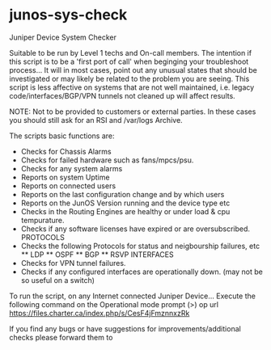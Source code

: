 # junos-sys-check
Juniper Device System Checker


Suitable to be run by Level 1 techs and On-call members.
The intention if this script is to be a 'first port of call' when beginging your troubleshoot process...
It will in most cases, point out any unusual states that should be investigated or may likely be related to the problem you are seeing. 
This script is less affective on systems that are not well maintained, 
i.e. legacy code/interfaces/BGP/VPN tunnels not cleaned up will affect results.

NOTE: Not to be provided to customers or external parties. 
In these cases you should still ask for an RSI and /var/logs Archive.

The scripts basic functions are:
* Checks for Chassis Alarms
* Checks for failed hardware such as fans/mpcs/psu.
* Checks for any system alarms
* Reports on system Uptime
* Reports on connected users
* Reports on the last configuration change and by which users
* Reports on the JunOS Version running and the device type etc
* Checks in the Routing Engines are healthy or under load & cpu tempurature.
* Checks if any software licenses have expired or are oversubscribed.
PROTOCOLS
* Checks the following Protocols for status and neigbourship failures, etc
** LDP
** OSPF
** BGP
** RSVP
INTERFACES
* Checks for VPN tunnel failures.
* Checks if any configured interfaces are operationally down. (may not be so useful on a switch)


To run the script, on any Internet connected Juniper Device...
Execute the following command on the Operational mode prompt (>)
op url https://files.charter.ca/index.php/s/CesF4jFmznnxzRk

If you find any bugs or have suggestions for improvements/additional checks please forward them to <hidden>

